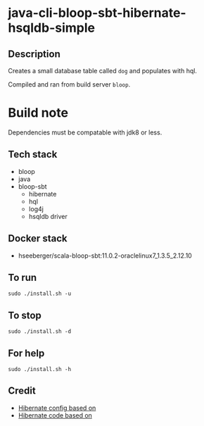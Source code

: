 # java-cli-bloop-sbt-hibernate-hsqldb-simple

## Description
Creates a small database table
called `dog` and populates with
hql.

Compiled and ran from build server `bloop`.

# Build note
Dependencies must be compatable with jdk8 or less.

## Tech stack
- bloop
- java
- bloop-sbt
  - hibernate
  - hql
  - log4j
  - hsqldb driver

## Docker stack
- hseeberger/scala-bloop-sbt:11.0.2-oraclelinux7_1.3.5_2.12.10

## To run
`sudo ./install.sh -u`

## To stop
`sudo ./install.sh -d`

## For help
`sudo ./install.sh -h`

## Credit
- [Hibernate config based on](https://www.theserverside.com/blog/Coffee-Talk-Java-News-Stories-and-Opinions/An-example-hibernatecfgxml-for-MySQL-8-and-Hibernate-5)
- [Hibernate code based on](https://github.com/lokeshgupta1981/hibernate/tree/master/hibernate-hello-world)
